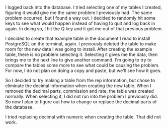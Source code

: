I logged back into the database. I tried selecting one of my tables I created, figuring it would give me the same problem I previously had. The same problem occurred, but I found a way out. I decided to randomly hit some keys to see what would happen instead of having to quit and log back in again. In doing so, I hit the Q key and it got me out of that previous problem. 

I decided to create that example table in the document I read to install PostgreSQL on the terminal, again. I previously deleted the table to make room for the new data I was going to install. After creating the example table, there is no problem selecting it. Selecting it gives me the data, then brings me to the next line to give another command. I'm going to try to compare the tables some more to see what could be causing the problem. For now, I do not plan on doing a copy and paste, but we'll see how it goes. 

So I decided to try making a table from the rep information, but chose to eliminate the decimal information when creating the new table. When I removed the decimal parts, commission and rate, the table was created normally. When selecting it, I did not run into the problem I previously did. So now I plan to figure out how to change or replace the decimal parts of the database. 

I tried replacing decimal with numeric when creating the table. That did not work. 
